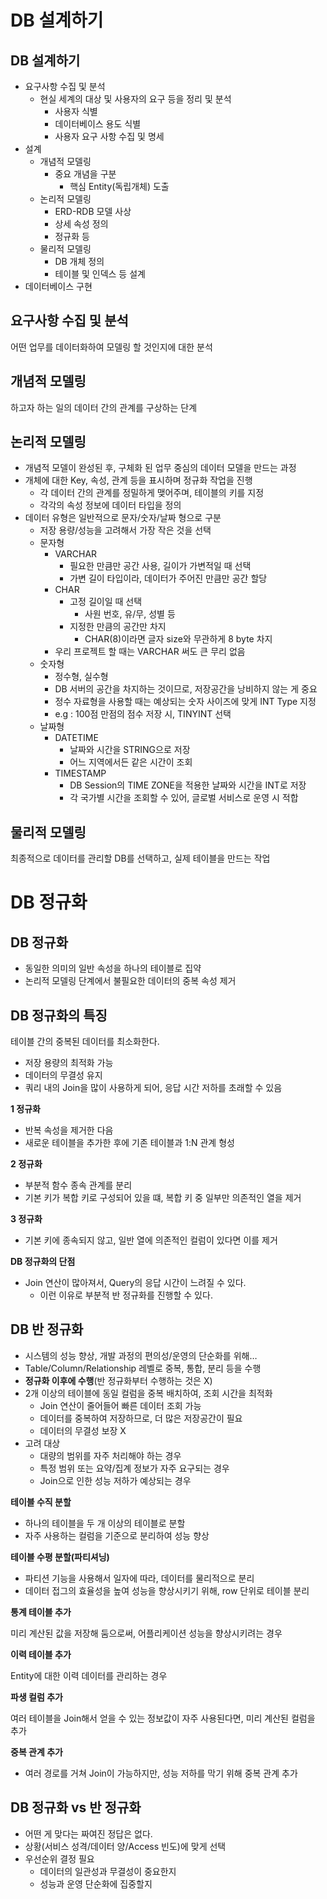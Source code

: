 # DB 설계하기

## DB 설계하기

- 요구사항 수집 및 분석
    - 현실 세계의 대상 및 사용자의 요구 등을 정리 및 분석
        - 사용자 식별
        - 데이터베이스 용도 식별
        - 사용자 요구 사항 수집 및 명세
- 설계
    - 개념적 모델링
        - 중요 개념을 구분
            - 핵심 Entity(독립개체) 도출
    - 논리적 모델링
        - ERD-RDB 모델 사상
        - 상세 속성 정의
        - 정규화 등
    - 물리적 모델링
        - DB 개체 정의
        - 테이블 및 인덱스 등 설계
- 데이터베이스 구현

## 요구사항 수집 및 분석

어떤 업무를 데이터화하여 모델링 할 것인지에 대한 분석

## 개념적 모델링

하고자 하는 일의 데이터 간의 관계를 구상하는 단계

## 논리적 모델링

- 개념적 모델이 완성된 후, 구체화 된 업무 중심의 데이터 모델을 만드는 과정
- 개체에 대한 Key, 속성, 관계 등을 표시하며 정규화 작업을 진행
    - 각 데이터 간의 관계를 정밀하게 맺어주며, 테이블의 키를 지정
    - 각각의 속성 정보에 데이터 타입을 정의
- 데이터 유형은 일반적으로 문자/숫자/날짜 형으로 구분
    - 저장 용량/성능을 고려해서 가장 작은 것을 선택
    - 문자형
        - VARCHAR
            - 필요한 만큼만 공간 사용, 길이가 가변적일 때 선택
            - 가변 길이 타입이라, 데이터가 주어진 만큼만 공간 할당
        - CHAR
            - 고정 길이일 때 선택
                - 사원 번호, 유/무, 성별 등
            - 지정한 만큼의 공간만 차지
                - CHAR(8)이라면 글자 size와 무관하게 8 byte 차지
        - 우리 프로젝트 할 때는 VARCHAR 써도 큰 무리 없음
    - 숫자형
        - 정수형, 실수형
        - DB 서버의 공간을 차지하는 것이므로, 저장공간을 낭비하지 않는 게 중요
        - 정수 자료형을 사용할 때는 예상되는 숫자 사이즈에 맞게 INT Type 지정
        - e.g : 100점 만점의 점수 저장 시, TINYINT 선택
    - 날짜형
        - DATETIME
            - 날짜와 시간을 STRING으로 저장
            - 어느 지역에서든 같은 시간이 조회
        - TIMESTAMP
            - DB Session의 TIME ZONE을 적용한 날짜와 시간을 INT로 저장
            - 각 국가별 시간을 조회할 수 있어, 글로벌 서비스로 운영 시 적합
        

## 물리적 모델링

최종적으로 데이터를 관리할 DB를 선택하고, 실제 테이블을 만드는 작업

# DB 정규화

## DB 정규화

- 동일한 의미의 일반 속성을 하나의 테이블로 집약
- 논리적 모델링 단계에서 불필요한 데이터의 중복 속성 제거

## DB 정규화의 특징

테이블 간의 중복된 데이터를 최소화한다.

- 저장 용량의 최적화 가능
- 데이터의 무결성 유지
- 쿼리 내의 Join을 많이 사용하게 되어, 응답 시간 저하를 초래할 수 있음

**1 정규화**

- 반복 속성을 제거한 다음
- 새로운 테이블을 추가한 후에 기존 테이블과 1:N 관계 형성

**2 정규화**

- 부분적 함수 종속 관계를 분리
- 기본 키가 복합 키로 구성되어 있을 떄, 복합 키 중 일부만 의존적인 열을 제거

**3 정규화**

- 기본 키에 종속되지 않고, 일반 열에 의존적인 컬럼이 있다면 이를 제거

**DB 정규화의 단점**

- Join 연산이 많아져서, Query의 응답 시간이 느려질 수 있다.
    - 이런 이유로 부분적 반 정규화를 진행할 수 있다.

## DB 반 정규화

- 시스템의 성능 향상, 개발 과정의 편의성/운영의 단순화를 위해…
- Table/Column/Relationship 레벨로 중복, 통합, 분리 등을 수행
- **정규화 이후에 수행**(반 정규화부터 수행하는 것은 X)
- 2개 이상의 테이블에 동일 컬럼을 중복 배치하여, 조회 시간을 최적화
    - Join 연산이 줄어들어 빠른 데이터 조회 가능
    - 데이터를 중복하여 저장하므로, 더 많은 저장공간이 필요
    - 데이터의 무결성 보장 X
- 고려 대상
    - 대량의 범위를 자주 처리해야 하는 경우
    - 특정 범위 또는 요약/집계 정보가 자주 요구되는 경우
    - Join으로 인한 성능 저하가 예상되는 경우

**테이블 수직 분할**

- 하나의 테이블을 두 개 이상의 테이블로 분할
- 자주 사용하는 컬럼을 기준으로 분리하여 성능 향상

**테이블 수평 분할(파티셔닝)**

- 파티션 기능을 사용해서 일자에 따라, 데이터를 물리적으로 분리
- 데이터 접그의 효율성을 높여 성능을 향상시키기 위해, row 단위로 테이블 분리

**통계 테이블 추가**

미리 계산된 값을 저장해 둠으로써, 어플리케이션 성능을 향상시키려는 경우

**이력 테이블 추가**

Entity에 대한 이력 데이터를 관리하는 경우

**파생 컬럼 추가**

여러 테이블을 Join해서 얻을 수 있는 정보값이 자주 사용된다면, 미리 계산된 컬럼을 추가

**중복 관계 추가**

- 여러 경로를 거쳐 Join이 가능하지만, 성능 저하를 막기 위해 중복 관계 추가

## DB 정규화 vs 반 정규화

- 어떤 게 맞다는 짜여진 정답은 없다.
- 상황(서비스 성격/데이터 양/Access 빈도)에 맞게 선택
- 우선순위 결정 필요
    - 데이터의 일관성과 무결성이 중요한지
    - 성능과 운영 단순화에 집중할지
